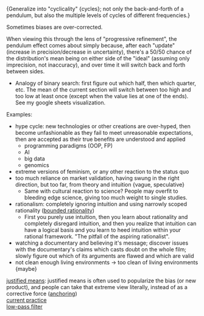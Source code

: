 {Generalize into "cyclicality" {cycles}; not only the back-and-forth of a pendulum, but also the multiple levels of cycles of different frequencies.}

Sometimes biases are over-corrected.

When viewing this through the lens of "progressive refinement", the pendulum effect comes about simply because, after each "update" (increase in precision/decrease in uncertainty), there's a 50/50 chance of the distribution's mean being on either side of the "ideal" (assuming only imprecision, not inaccuracy), and over time it will switch back and forth between sides.
- Analogy of binary search: first figure out which half, then which quarter, etc.  The mean of the current section will switch between too high and too low at least once (except when the value lies at one of the ends).  See my google sheets visualization.

Examples:
- hype cycle: new technologies or other creations are over-hyped, then become unfashionable as they fail to meet unreasonable expectations, then are accepted as their true benefits are understood and applied
	- programming paradigms (OOP, FP)
	- AI
	- big data
	- genomics
- extreme versions of feminism, or any other reaction to the status quo
- too much reliance on market validation, having swung in the right direction, but too far, from theory and intuition {vague, speculative}
	- Same with cultural reaction to science?  People may overfit to bleeding edge science, giving too much weight to single studies.
- rationalism: completely ignoring intuition and using narrowly scoped rationality ([bounded rationality](Bounded%20rationality.md))
	- First you purely use intuition, then you learn about rationality and completely disregard intuition, and then you realize that intuition can have a logical basis and you learn to heed intuition within your rational framework. "The pitfall of the aspiring rationalist".
- watching a documentary and believing it's message; discover issues with the documentary's claims which casts doubt on the whole film; slowly figure out which of its arguments are flawed and which are valid
- not clean enough living environments -> too clean of living environments {maybe}

[justified means](Justified%20means.md): justified means is often used to popularize the bias (or new product), and people can take that extreme view literally, instead of as a corrective force ([anchoring](Justified%20means.md#anchoring))  
[current practice](Current%20practice.md)  
[low-pass filter](Low-pass%20filter.md)
